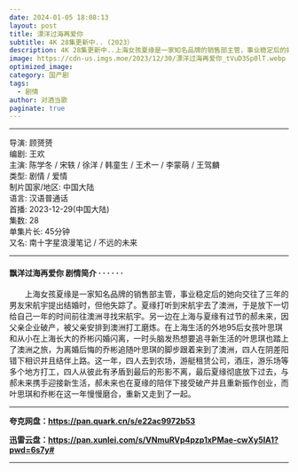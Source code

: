 ```yaml
---
date: 2024-01-05 18:08:13
layout: post
title: 漂洋过海再爱你
subtitle: 4K 28集更新中.. (2023）
description: 4K 28集更新中..上海女孩夏缘是一家知名品牌的销售部主管，事业稳定后的她向交往了三年的男友宋航宇提出结婚时，但他失踪了。夏缘打听到宋航宇去了澳洲，于是放下一切给自己一年的时间前往澳洲寻找宋航宇。另一边在上海与夏缘有过节的郝未来，因父亲企业破产...
image: https://cdn-us.imgs.moe/2023/12/30/漂洋过海再爱你_tVuD3Sp0lT.webp
optimized_image: 
category: 国产剧
tags:
  - 剧情
author: 对酒当歌
paginate: true
---
```


---

导演: 顾赟赟  
编剧: 王欢  
主演: 陈学冬 / 宋轶 / 徐洋 / 韩童生 / 王术一 / 李蒙萌 / 王驾麟  
类型: 剧情 / 爱情  
制片国家/地区: 中国大陆  
语言: 汉语普通话  
首播: 2023-12-29(中国大陆)  
集数: 28  
单集片长: 45分钟  
又名: 南十字星浪漫笔记 / 不远的未来  

---

#### 飘洋过海再爱你 剧情简介 · · · · · ·

　　上海女孩夏缘是一家知名品牌的销售部主管，事业稳定后的她向交往了三年的男友宋航宇提出结婚时，但他失踪了。夏缘打听到宋航宇去了澳洲，于是放下一切给自己一年的时间前往澳洲寻找宋航宇。另一边在上海与夏缘有过节的郝未来，因父亲企业破产，被父亲安排到澳洲打工磨炼。在上海生活的外地95后女孩叶思琪和从小在上海长大的乔彬闪婚闪离，一时头脑发热想要追寻新生活的叶思琪也踏上了澳洲之旅，为离婚后悔的乔彬追随叶思琪的脚步跟着来到了澳洲，四人在阴差阳错下相识并且结伴上路。这一年，四人去到农场，游艇租赁公司，酒庄，游乐场等多个地方打工，四人从彼此有矛盾到最后的形影不离，最后夏缘彻底放下过去，与郝未来携手迎接新生活，郝未来也在夏缘的陪伴下接受破产并且重新振作创业，而叶思琪和乔彬在这一年慢慢磨合，重新又走到了一起。

---

**夸克网盘：<https://pan.quark.cn/s/e22ac9972b53>**

**迅雷云盘：<https://pan.xunlei.com/s/VNmuRVp4pzp1xPMae-cwXy5IA1?pwd=6s7y#>**

---
